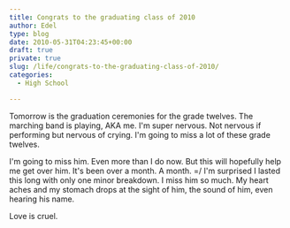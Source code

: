 ```yaml
---
title: Congrats to the graduating class of 2010
author: Edel
type: blog
date: 2010-05-31T04:23:45+00:00
draft: true
private: true
slug: /life/congrats-to-the-graduating-class-of-2010/
categories:
  - High School

---
```

Tomorrow is the graduation ceremonies for the grade twelves. The marching band is playing, AKA me. I'm super nervous. Not nervous if performing but nervous of crying. I'm going to miss a lot of these grade twelves.

I'm going to miss him. Even more than I do now. But this will hopefully help me get over him. It's been over a month. A month. =/ I'm surprised I lasted this long with only one minor breakdown. I miss him so much. My heart aches and my stomach drops at the sight of him, the sound of him, even hearing his name.

Love is cruel.


